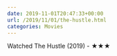 ```yaml
---
date: 2019-11-01T20:47:33+00:00
url: /2019/11/01/the-hustle.html
categories: Movies
---
```

Watched The Hustle (2019) - ★★★




